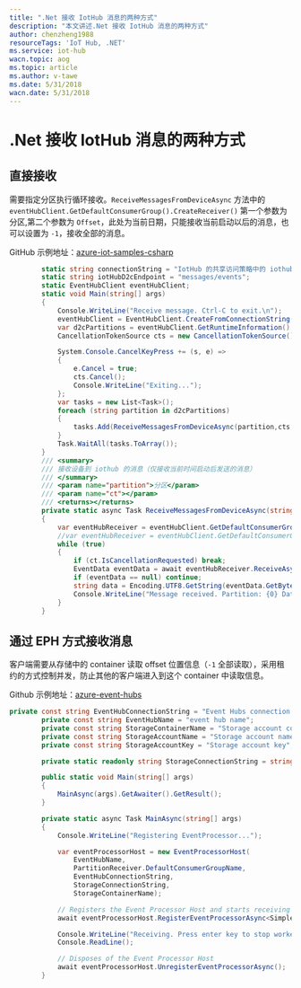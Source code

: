 ```yaml
---
title: ".Net 接收 IotHub 消息的两种方式"
description: "本文讲述.Net 接收 IotHub 消息的两种方式"
author: chenzheng1988
resourceTags: 'IoT Hub, .NET'
ms.service: iot-hub
wacn.topic: aog
ms.topic: article
ms.author: v-tawe
ms.date: 5/31/2018
wacn.date: 5/31/2018
---
```


# .Net 接收 IotHub 消息的两种方式

## 直接接收

需要指定分区执行循环接收。`ReceiveMessagesFromDeviceAsync` 方法中的 `eventHubClient.GetDefaultConsumerGroup().CreateReceiver()` 第一个参数为分区,第二个参数为 `Offset`，此处为当前日期，只能接收当前启动以后的消息，也可以设置为 `-1`，接收全部的消息。

GitHub 示例地址：[azure-iot-samples-csharp](https://github.com/Azure-Samples/azure-iot-samples-csharp/blob/master/iot-hub/Quickstarts/read-d2c-messages/ReadDeviceToCloudMessages.cs)

```csharp
        static string connectionString = "IotHub 的共享访问策略中的 iothubowner 的连接字符串";
        static string iotHubD2cEndpoint = "messages/events";
        static EventHubClient eventHubClient;
        static void Main(string[] args)
        {
            Console.WriteLine("Receive message. Ctrl-C to exit.\n");
            eventHubClient = EventHubClient.CreateFromConnectionString(connectionString,iotHubD2cEndpoint);
            var d2cPartitions = eventHubClient.GetRuntimeInformation().PartitionIds;
            CancellationTokenSource cts = new CancellationTokenSource();

            System.Console.CancelKeyPress += (s, e) =>
            {
                e.Cancel = true;
                cts.Cancel();
                Console.WriteLine("Exiting...");
            };
            var tasks = new List<Task>();
            foreach (string partition in d2cPartitions)
            {
                tasks.Add(ReceiveMessagesFromDeviceAsync(partition,cts.Token));
            }
            Task.WaitAll(tasks.ToArray());
        }
        /// <summary>
        /// 接收设备到 iothub 的消息（仅接收当前时间启动后发送的消息）
        /// </summary>
        /// <param name="partition">分区</param>
        /// <param name="ct"></param>
        /// <returns></returns>
        private static async Task ReceiveMessagesFromDeviceAsync(string partition, CancellationToken ct)
        {
            var eventHubReceiver = eventHubClient.GetDefaultConsumerGroup().CreateReceiver(partition,DateTime.UtcNow);
            //var eventHubReceiver = eventHubClient.GetDefaultConsumerGroup().CreateReceiver(partition,-1");
            while (true)
            {
                if (ct.IsCancellationRequested) break;
                EventData eventData = await eventHubReceiver.ReceiveAsync();
                if (eventData == null) continue;
                string data = Encoding.UTF8.GetString(eventData.GetBytes());
                Console.WriteLine("Message received. Partition: {0} Data: '{1}'", partition,data);
            }
        }
```

## 通过 EPH 方式接收消息

客户端需要从存储中的 container 读取 offset 位置信息（`-1` 全部读取），采用租约的方式控制并发，防止其他的客户端进入到这个 container 中读取信息。

Github 示例地址：[azure-event-hubs](https://github.com/Azure/azure-event-hubs/tree/master/samples/DotNet/Microsoft.Azure.EventHubs/SampleEphReceiver)

```csharp
private const string EventHubConnectionString = "Event Hubs connection string";
        private const string EventHubName = "event hub name";
        private const string StorageContainerName = "Storage account container name";
        private const string StorageAccountName = "Storage account name";
        private const string StorageAccountKey = "Storage account key";

        private static readonly string StorageConnectionString = string.Format("DefaultEndpointsProtocol=https;AccountName={0};AccountKey={1}", StorageAccountName, StorageAccountKey);

        public static void Main(string[] args)
        {
            MainAsync(args).GetAwaiter().GetResult();
        }

        private static async Task MainAsync(string[] args)
        {
            Console.WriteLine("Registering EventProcessor...");

            var eventProcessorHost = new EventProcessorHost(
                EventHubName,
                PartitionReceiver.DefaultConsumerGroupName,
                EventHubConnectionString,
                StorageConnectionString,
                StorageContainerName);

            // Registers the Event Processor Host and starts receiving messages
            await eventProcessorHost.RegisterEventProcessorAsync<SimpleEventProcessor>();

            Console.WriteLine("Receiving. Press enter key to stop worker.");
            Console.ReadLine();

            // Disposes of the Event Processor Host
            await eventProcessorHost.UnregisterEventProcessorAsync();
        }
```